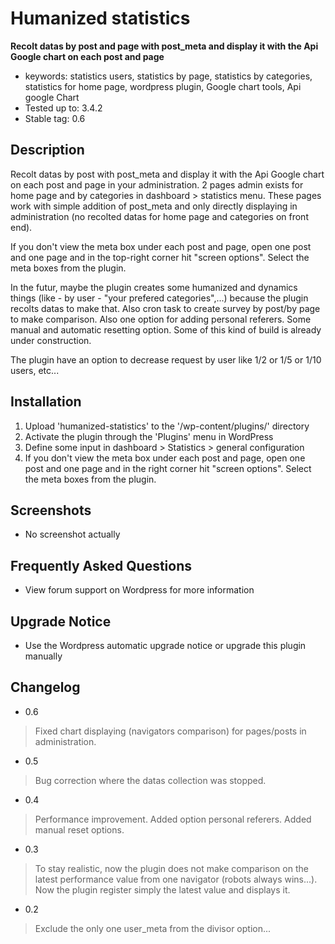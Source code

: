 # Humanized statistics

**Recolt datas by post and page with post_meta and display it with the Api Google chart on each post and page**

* keywords: statistics users, statistics by page, statistics by categories, statistics for home page, wordpress plugin, Google chart tools, Api google Chart
* Tested up to: 3.4.2
* Stable tag: 0.6

## Description

Recolt datas by post with post_meta and display it with the Api Google chart on each post and page in your administration. 2 pages admin exists for home page and by categories in dashboard > statistics menu. These pages work with simple addition of post_meta and only directly displaying in administration (no recolted datas for home page and categories on front end).

If you don't view the meta box under each post and page, open one post and one page and in the top-right corner hit "screen options". Select the meta boxes from the plugin.

In the futur, maybe the plugin creates some humanized and dynamics things (like - by user - "your prefered categories",...) because the plugin recolts datas to make that. Also cron task to create survey by post/by page to make comparison. Also one option for adding personal referers. Some manual and automatic resetting option. Some of this kind of build is already under construction.

The plugin have an option to decrease request by user like 1/2 or 1/5 or 1/10 users, etc...

## Installation

1. Upload 'humanized-statistics' to the '/wp-content/plugins/' directory
2. Activate the plugin through the 'Plugins' menu in WordPress
3. Define some input in dashboard > Statistics > general configuration
4. If you don't view the meta box under each post and page, open one post and one page and in the right corner hit "screen options". Select the meta boxes from the plugin.

## Screenshots

* No screenshot actually

## Frequently Asked Questions

* View forum support on Wordpress for more information

## Upgrade Notice

* Use the Wordpress automatic upgrade notice or upgrade this plugin manually

## Changelog

* 0.6 
> Fixed chart displaying (navigators comparison) for pages/posts in administration.

* 0.5
> Bug correction where the datas collection was stopped.

* 0.4
> Performance improvement. Added option personal referers. Added manual reset options.

* 0.3
> To stay realistic, now the plugin does not make comparison on the latest performance value from one navigator (robots always wins...). Now the plugin register simply the latest value and displays it.

* 0.2
> Exclude the only one user_meta from the divisor option...